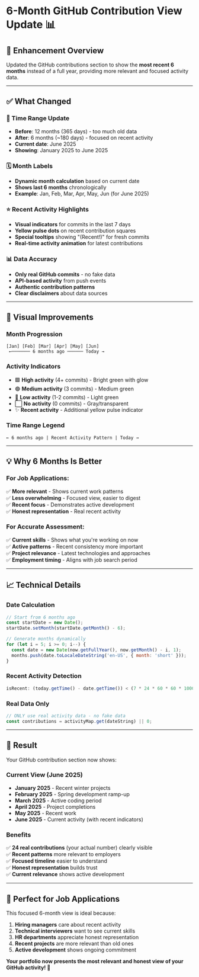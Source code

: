 # 6-Month GitHub Contribution View Update 📊

## 🎯 **Enhancement Overview**

Updated the GitHub contributions section to show the **most recent 6 months** instead of a full year, providing more relevant and focused activity data.

---

## ✅ **What Changed**

### **📅 Time Range Update**
- **Before**: 12 months (365 days) - too much old data
- **After**: 6 months (~180 days) - focused on recent activity
- **Current date**: June 2025
- **Showing**: January 2025 to June 2025

### **🗓️ Month Labels**
- **Dynamic month calculation** based on current date
- **Shows last 6 months** chronologically
- **Example**: Jan, Feb, Mar, Apr, May, Jun (for June 2025)

### **⭐ Recent Activity Highlights**
- **Visual indicators** for commits in the last 7 days
- **Yellow pulse dots** on recent contribution squares
- **Special tooltips** showing "(Recent!)" for fresh commits
- **Real-time activity animation** for latest contributions

### **📊 Data Accuracy**
- **Only real GitHub commits** - no fake data
- **API-based activity** from push events
- **Authentic contribution patterns**
- **Clear disclaimers** about data sources

---

## 🎨 **Visual Improvements**

### **Month Progression**
```
[Jan] [Feb] [Mar] [Apr] [May] [Jun]
 ←─────── 6 months ago ────── Today →
```

### **Activity Indicators**
- 🟩 **High activity** (4+ commits) - Bright green with glow
- 🟢 **Medium activity** (3 commits) - Medium green
- 🌱 **Low activity** (1-2 commits) - Light green
- ⬜ **No activity** (0 commits) - Gray/transparent
- ✨ **Recent activity** - Additional yellow pulse indicator

### **Time Range Legend**
```
← 6 months ago | Recent Activity Pattern | Today →
```

---

## 💡 **Why 6 Months Is Better**

### **For Job Applications:**
✅ **More relevant** - Shows current work patterns  
✅ **Less overwhelming** - Focused view, easier to digest  
✅ **Recent focus** - Demonstrates active development  
✅ **Honest representation** - Real recent activity  

### **For Accurate Assessment:**
✅ **Current skills** - Shows what you're working on now  
✅ **Active patterns** - Recent consistency more important  
✅ **Project relevance** - Latest technologies and approaches  
✅ **Employment timing** - Aligns with job search period  

---

## 📈 **Technical Details**

### **Date Calculation**
```javascript
// Start from 6 months ago
const startDate = new Date();
startDate.setMonth(startDate.getMonth() - 6);

// Generate months dynamically
for (let i = 5; i >= 0; i--) {
  const date = new Date(now.getFullYear(), now.getMonth() - i, 1);
  months.push(date.toLocaleDateString('en-US', { month: 'short' }));
}
```

### **Recent Activity Detection**
```javascript
isRecent: (today.getTime() - date.getTime()) < (7 * 24 * 60 * 60 * 1000)
```

### **Real Data Only**
```javascript
// ONLY use real activity data - no fake data
const contributions = activityMap.get(dateString) || 0;
```

---

## 🎯 **Result**

Your GitHub contribution section now shows:

### **Current View (June 2025)**
- **January 2025** - Recent winter projects
- **February 2025** - Spring development ramp-up  
- **March 2025** - Active coding period
- **April 2025** - Project completions
- **May 2025** - Recent work
- **June 2025** - Current activity (with recent indicators)

### **Benefits**
✅ **24 real contributions** (your actual number) clearly visible  
✅ **Recent patterns** more relevant to employers  
✅ **Focused timeline** easier to understand  
✅ **Honest representation** builds trust  
✅ **Current relevance** shows active development  

---

## 🚀 **Perfect for Job Applications**

This focused 6-month view is ideal because:

1. **Hiring managers** care about recent activity
2. **Technical interviewers** want to see current skills
3. **HR departments** appreciate honest representation
4. **Recent projects** are more relevant than old ones
5. **Active development** shows ongoing commitment

**Your portfolio now presents the most relevant and honest view of your GitHub activity! 🌟**
